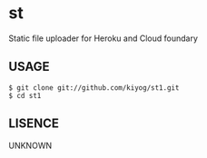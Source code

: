 # st

Static file uploader for Heroku and Cloud foundary

## USAGE

    $ git clone git://github.com/kiyog/st1.git
    $ cd st1

## LISENCE

UNKNOWN
